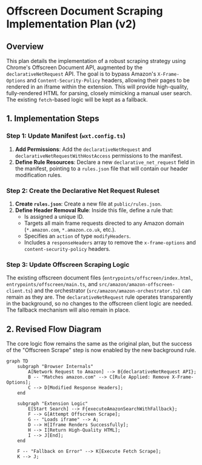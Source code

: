 # Offscreen Document Scraping Implementation Plan (v2)

## Overview

This plan details the implementation of a robust scraping strategy using Chrome's Offscreen Document API, augmented by the `declarativeNetRequest` API. The goal is to bypass Amazon's `X-Frame-Options` and `Content-Security-Policy` headers, allowing their pages to be rendered in an iframe within the extension. This will provide high-quality, fully-rendered HTML for parsing, closely mimicking a manual user search. The existing `fetch`-based logic will be kept as a fallback.

## 1. Implementation Steps

### Step 1: Update Manifest (`wxt.config.ts`)

1.  **Add Permissions**: Add the `declarativeNetRequest` and `declarativeNetRequestWithHostAccess` permissions to the manifest.
2.  **Define Rule Resources**: Declare a new `declarative_net_request` field in the manifest, pointing to a `rules.json` file that will contain our header modification rules.

### Step 2: Create the Declarative Net Request Ruleset

1.  **Create `rules.json`**: Create a new file at `public/rules.json`.
2.  **Define Header Removal Rule**: Inside this file, define a rule that:
    -   Is assigned a unique ID.
    -   Targets all main frame requests directed to any Amazon domain (`*.amazon.com`, `*.amazon.co.uk`, etc.).
    -   Specifies an `action` of type `modifyHeaders`.
    -   Includes a `responseHeaders` array to remove the `x-frame-options` and `content-security-policy` headers.

### Step 3: Update Offscreen Scraping Logic

The existing offscreen document files (`entrypoints/offscreen/index.html`, `entrypoints/offscreen/main.ts`, and `src/amazon/amazon-offscreen-client.ts`) and the orchestrator (`src/amazon/amazon-orchestrator.ts`) can remain as they are. The `declarativeNetRequest` rule operates transparently in the background, so no changes to the offscreen client logic are needed. The fallback mechanism will also remain in place.

## 2. Revised Flow Diagram

The core logic flow remains the same as the original plan, but the success of the "Offscreen Scrape" step is now enabled by the new background rule.

```mermaid
graph TD
    subgraph "Browser Internals"
        A[Network Request to Amazon] --> B{declarativeNetRequest API};
        B -- "Matches amazon.com" --> C[Rule Applied: Remove X-Frame-Options];
        C --> D[Modified Response Headers];
    end

    subgraph "Extension Logic"
        E[Start Search] --> F{executeAmazonSearchWithFallback};
        F --> G[Attempt Offscreen Scrape];
        G -- "Loads iframe" --> A;
        D --> H[Iframe Renders Successfully];
        H --> I[Return High-Quality HTML];
        I --> J[End];
    end

    F -- "Fallback on Error" --> K[Execute Fetch Scrape];
    K --> J;